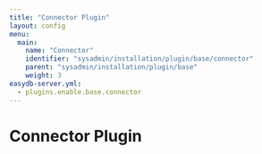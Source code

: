 ```yaml
---
title: "Connector Plugin"
layout: config
menu:
  main:
    name: "Connector"
    identifier: "sysadmin/installation/plugin/base/connector"
    parent: "sysadmin/installation/plugin/base"
    weight: 3
easydb-server.yml:
  - plugins.enable.base.connector
---
```

# Connector Plugin